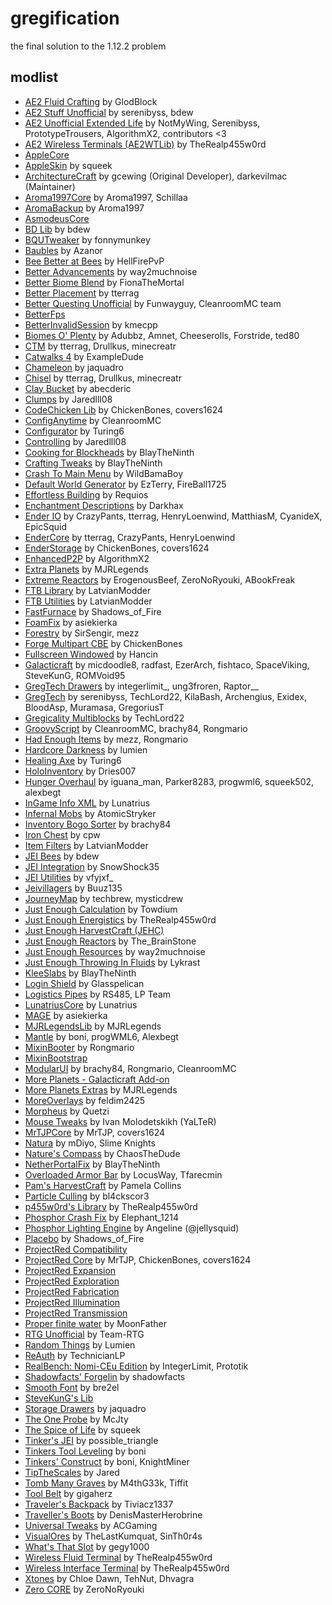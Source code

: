 # gregification
the final solution to the 1.12.2 problem

## modlist
- [AE2 Fluid Crafting](https://www.curseforge.com/projects/623955) by GlodBlock
- [AE2 Stuff Unofficial](https://www.curseforge.com/projects/951064) by serenibyss, bdew
- [AE2 Unofficial Extended Life](https://www.curseforge.com/projects/570458) by NotMyWing, Serenibyss, PrototypeTrousers, AlgorithmX2, contributors <3
- [AE2 Wireless Terminals (AE2WTLib)](https://www.curseforge.com/projects/304024) by TheRealp455w0rd
- [AppleCore](https://www.curseforge.com/projects/224472)
- [AppleSkin](https://www.curseforge.com/projects/248787) by squeek
- [ArchitectureCraft](https://www.curseforge.com/projects/277631) by gcewing (Original Developer), darkevilmac (Maintainer)
- [Aroma1997Core](https://www.curseforge.com/projects/223735) by Aroma1997, Schillaa
- [AromaBackup](https://www.curseforge.com/projects/225658) by Aroma1997
- [AsmodeusCore](https://www.curseforge.com/projects/303101)
- [BD Lib](https://www.curseforge.com/projects/70496) by bdew
- [BQUTweaker](https://www.curseforge.com/projects/905701) by fonnymunkey
- [Baubles](https://www.curseforge.com/projects/227083) by Azanor
- [Bee Better at Bees](https://www.curseforge.com/projects/244516) by HellFirePvP
- [Better Advancements](https://www.curseforge.com/projects/272515) by way2muchnoise
- [Better Biome Blend](https://www.curseforge.com/projects/446253) by FionaTheMortal
- [Better Placement](https://www.curseforge.com/projects/278406) by tterrag
- [Better Questing Unofficial](https://www.curseforge.com/projects/629629) by Funwayguy, CleanroomMC team
- [BetterFps](https://www.curseforge.com/projects/229876)
- [BetterInvalidSession](https://www.curseforge.com/projects/324881) by kmecpp
- [Biomes O' Plenty](https://www.curseforge.com/projects/220318) by Adubbz, Amnet, Cheeserolls, Forstride, ted80
- [CTM](https://www.curseforge.com/projects/267602) by tterrag, Drullkus, minecreatr
- [Catwalks 4](https://www.curseforge.com/projects/296851) by ExampleDude
- [Chameleon](https://www.curseforge.com/projects/230497) by jaquadro
- [Chisel](https://www.curseforge.com/projects/235279) by tterrag, Drullkus, minecreatr
- [Clay Bucket](https://www.curseforge.com/projects/242568) by abecderic
- [Clumps](https://www.curseforge.com/projects/256717) by Jaredlll08
- [CodeChicken Lib](https://www.curseforge.com/projects/242818) by ChickenBones, covers1624
- [ConfigAnytime](https://www.curseforge.com/projects/870276) by CleanroomMC
- [Configurator](https://www.curseforge.com/projects/882624) by Turing6
- [Controlling](https://www.curseforge.com/projects/250398) by Jaredlll08
- [Cooking for Blockheads](https://www.curseforge.com/projects/231484) by BlayTheNinth
- [Crafting Tweaks](https://www.curseforge.com/projects/233071) by BlayTheNinth
- [Crash To Main Menu](https://www.curseforge.com/projects/324444) by WildBamaBoy
- [Default World Generator](https://www.curseforge.com/projects/241140) by EzTerry, FireBall1725
- [Effortless Building](https://www.curseforge.com/projects/302113) by Requios
- [Enchantment Descriptions](https://www.curseforge.com/projects/250419) by Darkhax
- [Ender IO](https://www.curseforge.com/projects/64578) by CrazyPants, tterrag, HenryLoenwind, MatthiasM, CyanideX, EpicSquid
- [EnderCore](https://www.curseforge.com/projects/231868) by tterrag, CrazyPants, HenryLoenwind
- [EnderStorage](https://www.curseforge.com/projects/634242) by ChickenBones, covers1624
- [EnhancedP2P](https://www.curseforge.com/projects/876339) by AlgorithmX2
- [Extra Planets](https://www.curseforge.com/projects/241291) by MJRLegends
- [Extreme Reactors](https://www.curseforge.com/projects/250277) by ErogenousBeef, ZeroNoRyouki, ABookFreak
- [FTB Library](https://www.curseforge.com/projects/237167) by LatvianModder
- [FTB Utilities](https://www.curseforge.com/projects/237102) by LatvianModder
- [FastFurnace](https://www.curseforge.com/projects/299540) by Shadows_of_Fire
- [FoamFix](https://www.curseforge.com/projects/278494) by asiekierka
- [Forestry](https://www.curseforge.com/projects/59751) by SirSengir, mezz
- [Forge Multipart CBE](https://www.curseforge.com/projects/258426) by ChickenBones
- [Fullscreen Windowed](https://www.curseforge.com/projects/227441) by Hancin
- [Galacticraft](https://www.curseforge.com/projects/564236) by micdoodle8, radfast, EzerArch, fishtaco, SpaceViking, SteveKunG, ROMVoid95
- [GregTech Drawers](https://www.curseforge.com/projects/845779) by integerlimit_, ung3froren, Raptor__
- [GregTech](https://www.curseforge.com/projects/557242) by serenibyss, TechLord22, KilaBash, Archengius, Exidex, BloodAsp, Muramasa, GregoriusT
- [Gregicality Multiblocks](https://www.curseforge.com/projects/564858) by TechLord22
- [GroovyScript](https://www.curseforge.com/projects/687577) by CleanroomMC, brachy84, Rongmario
- [Had Enough Items](https://www.curseforge.com/projects/557549) by mezz, Rongmario
- [Hardcore Darkness](https://www.curseforge.com/projects/225957) by lumien
- [Healing Axe](https://www.curseforge.com/projects/892685) by Turing6
- [HoloInventory](https://www.curseforge.com/projects/78608) by Dries007
- [Hunger Overhaul](https://www.curseforge.com/projects/224476) by iguana_man, Parker8283, progwml6, squeek502, alexbegt
- [InGame Info XML](https://www.curseforge.com/projects/225604) by Lunatrius
- [Infernal Mobs](https://www.curseforge.com/projects/227875) by AtomicStryker
- [Inventory Bogo Sorter](https://www.curseforge.com/projects/632327) by brachy84
- [Iron Chest](https://www.curseforge.com/projects/228756) by cpw
- [Item Filters](https://www.curseforge.com/projects/309674) by LatvianModder
- [JEI Bees](https://www.curseforge.com/projects/248370) by bdew
- [JEI Integration](https://www.curseforge.com/projects/265917) by SnowShock35
- [JEI Utilities](https://www.curseforge.com/projects/616190) by vfyjxf_
- [Jeivillagers](https://www.curseforge.com/projects/283013) by Buuz135
- [JourneyMap](https://www.curseforge.com/projects/32274) by techbrew, mysticdrew
- [Just Enough Calculation](https://www.curseforge.com/projects/242223) by Towdium
- [Just Enough Energistics](https://www.curseforge.com/projects/310812) by TheRealp455w0rd
- [Just Enough HarvestCraft (JEHC)](https://www.curseforge.com/projects/267939)
- [Just Enough Reactors](https://www.curseforge.com/projects/292952) by The_BrainStone
- [Just Enough Resources](https://www.curseforge.com/projects/240630) by way2muchnoise
- [Just Enough Throwing In Fluids](https://www.curseforge.com/projects/303122) by Lykrast
- [KleeSlabs](https://www.curseforge.com/projects/241895) by BlayTheNinth
- [Login Shield](https://www.curseforge.com/projects/233255) by Glasspelican
- [Logistics Pipes](https://www.curseforge.com/projects/232838) by RS485, LP Team
- [LunatriusCore](https://www.curseforge.com/projects/225605) by Lunatrius
- [MAGE](https://www.curseforge.com/projects/287471) by asiekierka
- [MJRLegendsLib](https://www.curseforge.com/projects/284331) by MJRLegends
- [Mantle](https://www.curseforge.com/projects/74924) by boni, progWML6, Alexbegt
- [MixinBooter](https://www.curseforge.com/projects/419286) by Rongmario
- [MixinBootstrap](https://www.curseforge.com/projects/357178)
- [ModularUI](https://www.curseforge.com/projects/624243) by brachy84, Rongmario, CleanroomMC
- [More Planets - Galacticraft Add-on](https://www.curseforge.com/projects/261990)
- [More Planets Extras](https://www.curseforge.com/projects/266184) by MJRLegends
- [MoreOverlays](https://www.curseforge.com/projects/243478) by feldim2425
- [Morpheus](https://www.curseforge.com/projects/69118) by Quetzi
- [Mouse Tweaks](https://www.curseforge.com/projects/60089) by Ivan Molodetskikh (YaLTeR)
- [MrTJPCore](https://www.curseforge.com/projects/229002) by MrTJP, covers1624
- [Natura](https://www.curseforge.com/projects/74120) by mDiyo, Slime Knights
- [Nature's Compass](https://www.curseforge.com/projects/252848) by ChaosTheDude
- [NetherPortalFix](https://www.curseforge.com/projects/241160) by BlayTheNinth
- [Overloaded Armor Bar](https://www.curseforge.com/projects/314002) by LocusWay, Tfarecmin
- [Pam's HarvestCraft](https://www.curseforge.com/projects/221857) by Pamela Collins
- [Particle Culling](https://www.curseforge.com/projects/408853) by bl4ckscor3
- [p455w0rd's Library](https://www.curseforge.com/projects/255232) by TheRealp455w0rd
- [Phosphor Crash Fix](https://www.curseforge.com/projects/739808) by Elephant_1214
- [Phosphor Lighting Engine](https://www.curseforge.com/projects/318255) by Angeline (@jellysquid)
- [Placebo](https://www.curseforge.com/projects/283644) by Shadows_of_Fire
- [ProjectRed Compatibility](https://www.curseforge.com/projects/229050)
- [ProjectRed Core](https://www.curseforge.com/projects/228702) by MrTJP, ChickenBones, covers1624
- [ProjectRed Expansion](https://www.curseforge.com/projects/229048)
- [ProjectRed Exploration](https://www.curseforge.com/projects/229049)
- [ProjectRed Fabrication](https://www.curseforge.com/projects/230111)
- [ProjectRed Illumination](https://www.curseforge.com/projects/229046)
- [ProjectRed Transmission](https://www.curseforge.com/projects/229045)
- [Proper finite water](https://www.curseforge.com/projects/534626) by MoonFather
- [RTG Unofficial](https://www.curseforge.com/projects/648514) by Team-RTG
- [Random Things](https://www.curseforge.com/projects/59816) by Lumien
- [ReAuth](https://www.curseforge.com/projects/237701) by TechnicianLP
- [RealBench: Nomi-CEu Edition](https://www.curseforge.com/projects/945503) by IntegerLimit, Prototik
- [Shadowfacts' Forgelin](https://www.curseforge.com/projects/248453) by shadowfacts
- [Smooth Font](https://www.curseforge.com/projects/285742) by bre2el
- [SteveKunG's Lib](https://www.curseforge.com/projects/296019)
- [Storage Drawers](https://www.curseforge.com/projects/223852) by jaquadro
- [The One Probe](https://www.curseforge.com/projects/245211) by McJty
- [The Spice of Life](https://www.curseforge.com/projects/220811) by squeek
- [Tinker's JEI](https://www.curseforge.com/projects/291786) by possible_triangle
- [Tinkers Tool Leveling](https://www.curseforge.com/projects/250957) by boni
- [Tinkers' Construct](https://www.curseforge.com/projects/74072) by boni, KnightMiner
- [TipTheScales](https://www.curseforge.com/projects/282313) by Jared
- [Tomb Many Graves](https://www.curseforge.com/projects/262823) by M4thG33k, Tiffit
- [Tool Belt](https://www.curseforge.com/projects/260262) by gigaherz
- [Traveler's Backpack](https://www.curseforge.com/projects/321117) by Tiviacz1337
- [Traveller's Boots](https://www.curseforge.com/projects/321996) by DenisMasterHerobrine
- [Universal Tweaks](https://www.curseforge.com/projects/705000) by ACGaming
- [VisualOres](https://www.curseforge.com/projects/895539) by TheLastKumquat, SinTh0r4s
- [What's That Slot](https://www.curseforge.com/projects/247895) by gegy1000
- [Wireless Fluid Terminal](https://www.curseforge.com/projects/304022) by TheRealp455w0rd
- [Wireless Interface Terminal](https://www.curseforge.com/projects/324508) by TheRealp455w0rd
- [Xtones](https://www.curseforge.com/projects/257573) by Chloe Dawn, TehNut, Dhvagra
- [Zero CORE](https://www.curseforge.com/projects/247921) by ZeroNoRyouki
